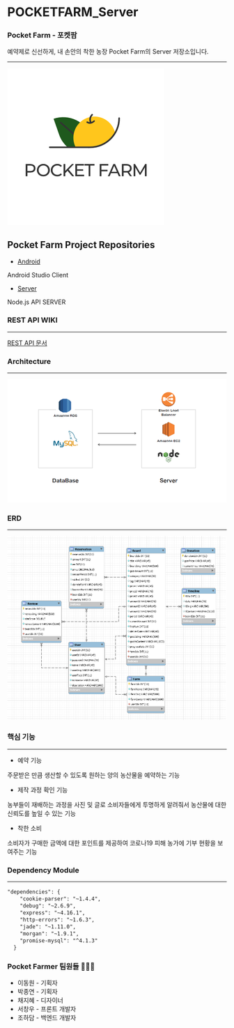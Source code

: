 # POCKETFARM_Server

### Pocket Farm - 포켓팜
예약제로 신선하게, 내 손안의 착한 농장 Pocket Farm의 Server 저장소입니다.

***
![](./image/logo2.png)

## Pocket Farm Project Repositories

* [Android](https://github.com/TEAM-POCKETFARM/PocketFarm)

Android Studio Client

* [Server](https://github.com/TEAM-POCKETFARM/POCKETFARM_Server/)

Node.js API SERVER


### REST API WIKI 
***
[REST API 문서](https://github.com/TEAM-POCKETFARM/POCKETFARM_Server/wiki)

### Architecture
***

![](./image/아키텍쳐.PNG)

### ERD
***

![](./image/erd(최종).PNG)

### 핵심 기능 
***
* 예약 기능

주문받은 만큼 생산할 수 있도록 원하는 양의 농산물을 예약하는 기능
* 제작 과정 확인 기능

농부들이 재배하는 과정을 사진 및 글로 소비자들에게 투명하게 알려줘서 농산물에 대한 신뢰도를 높일 수 있는 기능 
* 착한 소비

소비자가 구매한 금액에 대한 포인트를 제공하여 코로나19 피해 농가에 기부 현황을 보여주는 기능 


### Dependency Module
***
```
"dependencies": {
    "cookie-parser": "~1.4.4",
    "debug": "~2.6.9",
    "express": "~4.16.1",
    "http-errors": "~1.6.3",
    "jade": "~1.11.0",
    "morgan": "~1.9.1",
    "promise-mysql": "^4.1.3"
  }
```

### Pocket Farmer 팀원들 👨‍👧‍👧
* 이동원 - 기획자
* 박종연 - 기획자
* 채지혜 - 디자이너
* 서창우 - 프론트 개발자
* 조하담 - 백엔드 개발자
